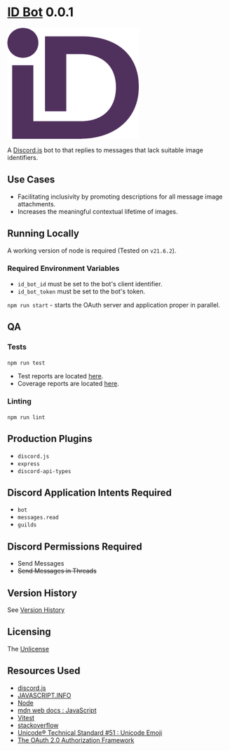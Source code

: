 # [ID Bot](https://github.com/chrisdenman/id-bot) 0.0.1
                                                                
![An stylised image of the project's logo formed of a lower-case i cursively joining a capitalised D](res/img/id-gum-logo.png)

A [Discord.js](https://discord.js.org/) bot to that replies to messages that lack suitable image identifiers. 
                     
## Use Cases

- Facilitating inclusivity by promoting descriptions for all message image attachments.
- Increases the meaningful contextual lifetime of images. 

## Running Locally

A working version of node is required (Tested on `v21.6.2`).

### Required Environment Variables
- `id_bot_id` must be set to the bot's client identifier.
- `id_bot_token` must be set to the bot's token. 

`npm run start` - starts the OAuth server and application proper in parallel.

## QA

### Tests

`npm run test`
- Test reports are located [here](build/tests/html/vitest.html).
- Coverage reports are located [here](build/tests/coverage/index.html).

### Linting

`npm run lint`

## Production Plugins

- `discord.js`
- `express`
- `discord-api-types`
                         
## Discord Application Intents Required

- `bot`
- `messages.read`
- `guilds`

## Discord Permissions Required

- Send Messages
- ~~Send Messages in Threads~~

## Version History

See [Version History](./VERSIONS.md)

## Licensing

The [Unlicense](https://unlicense.org/)


## Resources Used

- [discord.js](https://discord.js.org/)
- [JAVASCRIPT.INFO](https://javascript.info/)
- [Node](https://nodejs.org/en)
- [mdn web docs : JavaScript](https://developer.mozilla.org/en-US/docs/Web/javascript)
- [Vitest](https://vitest.dev/)
- [stackoverflow](https://stackoverflow.com/)
- [Unicode® Technical Standard #51 : Unicode Emoji](https://www.unicode.org/reports/tr51/)
- [The OAuth 2.0 Authorization Framework](https://www.rfc-editor.org/rfc/rfc6749)
